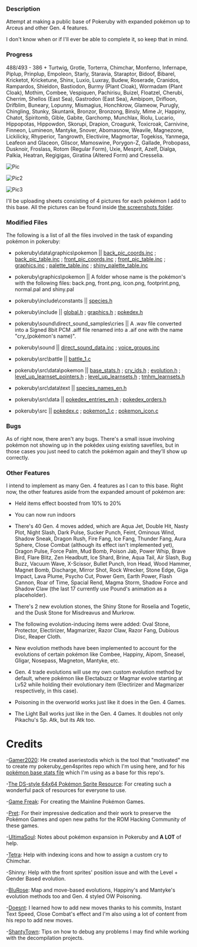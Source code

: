 ### Description
Attempt at making a public base of Pokeruby with expanded pokémon up to Arceus and other Gen. 4 features.

I don't know when or if I'll ever be able to complete it, so keep that in mind.

### Progress
488/493 - 386 + Turtwig, Grotle, Torterra, Chimchar, Monferno, Infernape, Piplup, Prinplup, Empoleon, Starly, Staravia, Staraptor, Bidoof, Bibarel, Kricketot, Kricketune, Shinx, Luxio, Luxray, Budew, Roserade, Cranidos, Rampardos, Shieldon, Bastiodon, Burmy (Plant Cloak), Wormadam (Plant Cloak), Mothim, Combee, Vespiquen, Pachirisu, Buizel, Floatzel, Cherubi, Cherrim, Shellos (East Sea), Gastrodon (East Sea), Ambipom, Drifloon, Drifblim, Buneary, Lopunny, Mismagius, Honchkrow, Glameow, Purugly, Chingling, Stunky, Skuntank, Bronzor, Bronzong, Binsly, Mime Jr, Happiny, Chatot, Spiritomb, Gible, Gabite, Garchomp, Munchlax, Riolu, Lucario, Hippopotas, Hippowdon, Skorupi, Drapion, Croagunk, Toxicroak, Carnivine, Finneon, Lumineon, Mantyke, Snover, Abomasnow, Weavile, Magnezone, Lickilicky, Rhyperior, Tangrowth, Electivire, Magmortar, Togekiss, Yanmega, Leafeon and Glaceon, Gliscor, Mamoswine, Porygon-Z, Gallade, Probopass, Dusknoir, Froslass, Rotom (Regular Form), Uxie, Mesprit, Azelf, Dialga, Palkia, Heatran, Regigigas, Giratina (Altered Form) and Cresselia.

![Pic](https://i.imgur.com/F6jmvee.png)

![Pic2](https://i.imgur.com/XAFsMzJ.png)

![Pic3](https://i.imgur.com/j6ZWfeE.png)

I'll be uploading sheets consisting of 4 pictures for each pokémon I add to this base. All the pictures can be found inside [the screenshots folder](screenshots).

### Modified Files

The following is a list of all the files involved in the task of expanding pokémon in pokeruby:

* pokeruby\data\graphics\pokemon || [back_pic_coords.inc](https://github.com/LOuroboros/pokeruby493/blob/master/data/graphics/pokemon/back_pic_coords.inc)   ;   [back_pic_table.inc](https://github.com/LOuroboros/pokeruby493/blob/master/data/graphics/pokemon/back_pic_table.inc)  ;  [front_pic_coords.inc](https://github.com/LOuroboros/pokeruby493/blob/master/data/graphics/pokemon/front_pic_coords.inc)  ;  [front_pic_table.inc](https://github.com/LOuroboros/pokeruby493/blob/master/data/graphics/pokemon/front_pic_table.inc)  ;  [graphics.inc](https://github.com/LOuroboros/pokeruby493/blob/master/data/graphics/pokemon/graphics.inc)  ;  [palette_table.inc](https://github.com/LOuroboros/pokeruby493/blob/master/data/graphics/pokemon/palette_table.inc)  ;  [shiny_palette_table.inc](https://github.com/LOuroboros/pokeruby493/blob/master/data/graphics/pokemon/shiny_palette_table.inc)

* pokeruby\graphics\pokemon || A folder whose name is the pokémon's with the following files: back.png, front.png, icon.png, footprint.png, normal.pal and shiny.pal

* pokeruby\include\constants || [species.h](https://github.com/LOuroboros/pokeruby493/blob/master/include/constants/species.h)

* pokeruby\include || [global.h](https://github.com/LOuroboros/pokeruby493/blob/master/include/global.h)  ;  [graphics.h](https://github.com/LOuroboros/pokeruby493/blob/master/include/graphics.h)  ;  [pokedex.h](https://github.com/LOuroboros/pokeruby493/blob/master/include/pokedex.h)

* pokeruby\sound\direct_sound_samples\cries || A .wav file converted into a Signed 8bit PCM .aiff file renamed into a .aif one with the name "cry_(pokémon's name)".

* pokeruby\sound || [direct_sound_data.inc](https://github.com/LOuroboros/pokeruby493/blob/master/sound/direct_sound_data.inc)  ;  [voice_groups.inc](https://github.com/LOuroboros/pokeruby493/blob/master/sound/voice_groups.inc)

* pokeruby\src\battle || [battle_1.c](https://github.com/LOuroboros/pokeruby493/blob/master/src/battle/battle_1.c)

* pokeruby\src\data\pokemon || [base_stats.h](https://github.com/LOuroboros/pokeruby493/blob/master/src/data/pokemon/base_stats.h)  ;  [cry_ids.h](https://github.com/LOuroboros/pokeruby493/blob/master/src/data/pokemon/cry_ids.h)  ;   [evolution.h](https://github.com/LOuroboros/pokeruby493/tree/master/src/data/pokemon)   ;   [level_up_learnset_pointers.h](https://github.com/LOuroboros/pokeruby493/blob/master/src/data/pokemon/level_up_learnset_pointers.h)  ;  [level_up_learnsets.h](https://github.com/LOuroboros/pokeruby493/blob/master/src/data/pokemon/level_up_learnsets.h)  ;  [tmhm_learnsets.h](https://github.com/LOuroboros/pokeruby493/blob/master/src/data/pokemon/tmhm_learnsets.h)

* pokeruby\src\data\text || [species_names_en.h](https://github.com/LOuroboros/pokeruby493/blob/master/src/data/text/species_names_en.h)

* pokeruby\src\data || [pokedex_entries_en.h](https://github.com/LOuroboros/pokeruby493/blob/master/src/data/pokedex_entries_en.h)  ;  [pokedex_orders.h](https://github.com/LOuroboros/pokeruby493/blob/master/src/data/pokedex_orders.h)

* pokeruby\src || [pokedex.c](https://github.com/LOuroboros/pokeruby493/blob/master/src/pokedex.c)  ;  [pokemon_1.c](https://github.com/LOuroboros/pokeruby493/blob/master/src/pokemon_1.c)  ;  [pokemon_icon.c](https://github.com/LOuroboros/pokeruby493/blob/master/src/pokemon_icon.c)

### Bugs
As of right now, there aren't any bugs. There's a small issue involving pokémon not showing up in the pokédex using existing savefiles, but in those cases you just need to catch the pokémon again and they'll show up correctly.

### Other Features

I intend to implement as many Gen. 4 features as I can to this base. Right now, the other features aside from the expanded amount of pokémon are:

* Held items effect boosted from 10% to 20%

* You can now run indoors

* There's 40 Gen. 4 moves added, which are Aqua Jet, Double Hit, Nasty Plot, Night Slash, Dark Pulse, Sucker Punch, Feint, Ominous Wind, Shadow Sneak, Dragon Rush, Fire Fang, Ice Fang, Thunder Fang, Aura Sphere, Close Combat (although its effect isn't implemented yet), Dragon Pulse, Force Palm, Mud Bomb, Poison Jab, Power Whip, Brave Bird, Flare Blitz, Zen Headbutt, Ice Shard, Brine, Aqua Tail, Air Slash, Bug Buzz, Vacuum Wave, X-Scissor, Bullet Punch, Iron Head, Wood Hammer, Magnet Bomb, Discharge, Mirror Shot, Rock Wrecker, Stone Edge, Giga Impact, Lava Plume, Psycho Cut, Power Gem, Earth Power, Flash Cannon, Roar of Time, Spacial Rend, Magma Storm, Shadow Force and Shadow Claw (the last 17 currently use Pound's animation as a placeholder).

* There's 2 new evolution stones, the Shiny Stone for Roselia and Togetic, and the Dusk Stone for Misdreavus and Murkrow.

* The following evolution-inducing items were added: Oval Stone, Protector, Electirizer, Magmarizer, Razor Claw, Razor Fang, Dubious Disc, Reaper Cloth.

* New evolution methods have been implemented to account for the evolutions of certain pokémon like Combee, Happiny, Aipom, Sneasel, Gligar, Nosepass, Magneton, Mantyke, etc.

* Gen. 4 trade evolutions will use my own custom evolution method by default, where pokémon like Electabuzz or Magmar evolve starting at Lv52 while holding their evolutionary item (Electirizer and Magmarizer respectively, in this case).

* Poisoning in the overworld works just like it does in the Gen. 4 Games.

* The Light Ball works just like in the Gen. 4 Games. It doubles not only Pikachu's Sp. Atk, but its Atk too.

# Credits

-[Gamer2020](https://github.com/Gamer2020): He created aseriestodis which is the tool that "motivated" me to create my pokeruby_gen4sprites repo which I'm using here, and for his [pokémon base stats file](https://github.com/Gamer2020/Pokeemerald-Pokemon-and-Move-Expansion-Files/blob/master/files/include/data/pokemon/base_stats.h) which I'm using as a base for this repo's.

-[The DS-style 64x64 Pokémon Sprite Resource](https://www.pokecommunity.com/showthread.php?t=267728): For creating such a wonderful pack of resources for everyone to use.

-[Game Freak](https://www.gamefreak.co.jp/): For creating the Mainline Pokémon Games.

-[Pret](https://github.com/pret): For their impressive dedication and their work to preserve the Pokémon Games and open new paths for the ROM Hacking Community of these games.

-[UltimaSoul](https://www.pokecommunity.com/member.php?u=719183): Notes about pokémon expansion in Pokeruby and **A LOT** of help.

-[Tetra](https://www.pokecommunity.com/member.php?u=174056): Help with indexing icons and how to assign a custom cry to Chimchar.

-Shinny: Help with the front sprites' position issue and with the Level + Gender Based evolution.

-[BluRose](https://github.com/BluRosie): Map and move-based evolutions, Happiny's and Mantyke's evolution methods too and Gen. 4 styled OW Poisoning.

-[Doesnt](https://github.com/Doesnty): I learned how to add new moves thanks to his commits, Instant Text Speed, Close Combat's effect and I'm also using a lot of content from his repo to add new moves.

-[ShantyTown](https://github.com/huderlem): Tips on how to debug any problems I may find while working with the decompilation projects.